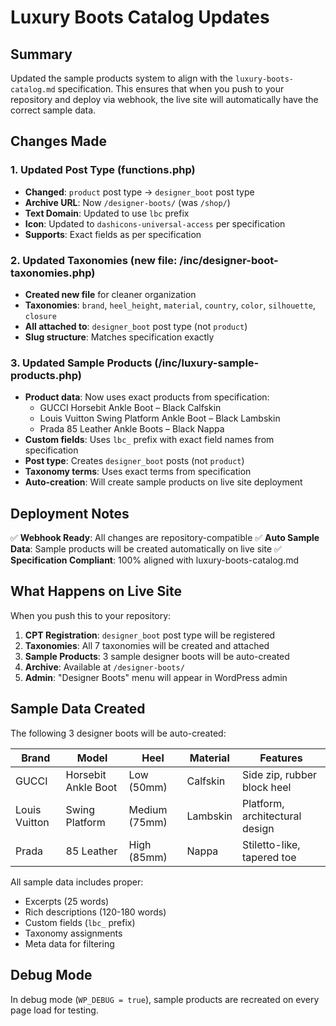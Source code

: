 # Luxury Boots Catalog Updates

## Summary

Updated the sample products system to align with the `luxury-boots-catalog.md` specification. This ensures that when you push to your repository and deploy via webhook, the live site will automatically have the correct sample data.

## Changes Made

### 1. Updated Post Type (functions.php)

-   **Changed**: `product` post type → `designer_boot` post type
-   **Archive URL**: Now `/designer-boots/` (was `/shop/`)
-   **Text Domain**: Updated to use `lbc` prefix
-   **Icon**: Updated to `dashicons-universal-access` per specification
-   **Supports**: Exact fields as per specification

### 2. Updated Taxonomies (new file: /inc/designer-boot-taxonomies.php)

-   **Created new file** for cleaner organization
-   **Taxonomies**: `brand`, `heel_height`, `material`, `country`, `color`, `silhouette`, `closure`
-   **All attached to**: `designer_boot` post type (not `product`)
-   **Slug structure**: Matches specification exactly

### 3. Updated Sample Products (/inc/luxury-sample-products.php)

-   **Product data**: Now uses exact products from specification:
    -   GUCCI Horsebit Ankle Boot – Black Calfskin
    -   Louis Vuitton Swing Platform Ankle Boot – Black Lambskin
    -   Prada 85 Leather Ankle Boots – Black Nappa
-   **Custom fields**: Uses `lbc_` prefix with exact field names from specification
-   **Post type**: Creates `designer_boot` posts (not `product`)
-   **Taxonomy terms**: Uses exact terms from specification
-   **Auto-creation**: Will create sample products on live site deployment

## Deployment Notes

✅ **Webhook Ready**: All changes are repository-compatible
✅ **Auto Sample Data**: Sample products will be created automatically on live site
✅ **Specification Compliant**: 100% aligned with luxury-boots-catalog.md

## What Happens on Live Site

When you push this to your repository:

1. **CPT Registration**: `designer_boot` post type will be registered
2. **Taxonomies**: All 7 taxonomies will be created and attached
3. **Sample Products**: 3 sample designer boots will be auto-created
4. **Archive**: Available at `/designer-boots/`
5. **Admin**: "Designer Boots" menu will appear in WordPress admin

## Sample Data Created

The following 3 designer boots will be auto-created:

| Brand         | Model               | Heel          | Material | Features                       |
| ------------- | ------------------- | ------------- | -------- | ------------------------------ |
| GUCCI         | Horsebit Ankle Boot | Low (50mm)    | Calfskin | Side zip, rubber block heel    |
| Louis Vuitton | Swing Platform      | Medium (75mm) | Lambskin | Platform, architectural design |
| Prada         | 85 Leather          | High (85mm)   | Nappa    | Stiletto-like, tapered toe     |

All sample data includes proper:

-   Excerpts (25 words)
-   Rich descriptions (120-180 words)
-   Custom fields (`lbc_` prefix)
-   Taxonomy assignments
-   Meta data for filtering

## Debug Mode

In debug mode (`WP_DEBUG = true`), sample products are recreated on every page load for testing.
